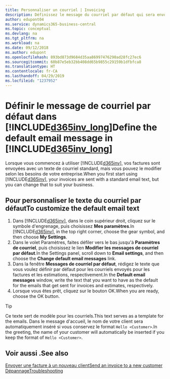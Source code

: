 ```yaml
---
title: Personnaliser un courriel | Invoicing
description: Définissez le message du courriel par défaut qui sera envoyé à vos clients lorsque vous leur envoyez une facture.
author: edupont04
ms.service: dynamics365-business-central
ms.topic: conceptual
ms.devlang: na
ms.tgt_pltfrm: na
ms.workload: na
ms.date: 09/12/2018
ms.author: edupont
ms.openlocfilehash: 893bd873d9684d35aa86997476290ad28fc27ec6
ms.sourcegitcommit: 60b87e5eb32bb408dd65b9855c29159b1dfbfca8
ms.translationtype: HT
ms.contentlocale: fr-CA
ms.lasthandoff: 04/29/2019
ms.locfileid: "1237952"
---
```

# <a name="define-the-default-email-message-in-included365invlongincludesd365invlongmd"></a><span data-ttu-id="3988a-103">Définir le message de courriel par défaut dans [!INCLUDE[d365inv_long](includes/d365inv_long.md)]</span><span class="sxs-lookup"><span data-stu-id="3988a-103">Define the default email message in [!INCLUDE[d365inv_long](includes/d365inv_long.md)]</span></span>

<span data-ttu-id="3988a-104">Lorsque vous commencez à utiliser [!INCLUDE[d365inv](includes/d365inv.md)], vos factures sont envoyées avec un texte de courriel standard, mais vous pouvez le modifier selon les besoins de votre entreprise.</span><span class="sxs-lookup"><span data-stu-id="3988a-104">When you first start using [!INCLUDE[d365inv](includes/d365inv.md)], your invoices are sent with a standard email text, but you can change that to suit your business.</span></span>  

## <a name="to-customize-the-default-email-text"></a><span data-ttu-id="3988a-105">Pour personnaliser le texte du courriel par défaut</span><span class="sxs-lookup"><span data-stu-id="3988a-105">To customize the default email text</span></span>

1. <span data-ttu-id="3988a-106">Dans [!INCLUDE[d365inv](includes/d365inv.md)], dans le coin supérieur droit, cliquez sur le symbole d'engrenage, puis choisissez **Mes paramètres**.</span><span class="sxs-lookup"><span data-stu-id="3988a-106">In [!INCLUDE[d365inv](includes/d365inv.md)], in the top right corner, choose the gear symbol, and then choose **My Settings**.</span></span>  
2. <span data-ttu-id="3988a-107">Dans le volet Paramètres, faites défiler vers le bas jusqu'à **Paramètres de courriel**, puis choisissez le lien **Modifier les messages de courriel par défaut**.</span><span class="sxs-lookup"><span data-stu-id="3988a-107">In the Settings panel, scroll down to **Email settings**, and then choose the **Change default email messages** link.</span></span>  
3. <span data-ttu-id="3988a-108">Dans la fenêtre **Messages de courriel par défaut**, rédigez le texte que vous voulez définir par défaut pour les courriels envoyés pour les factures et les estimations, respectivement.</span><span class="sxs-lookup"><span data-stu-id="3988a-108">In the **Default email messages** window, write the text that you want to have as the default for the emails that get sent for invoices and estimates, respectively.</span></span>
4. <span data-ttu-id="3988a-109">Lorsque vous êtes prêt, cliquez sur le bouton OK.</span><span class="sxs-lookup"><span data-stu-id="3988a-109">When you are ready, choose the OK button.</span></span>  

> [!TIP]  
> <span data-ttu-id="3988a-110">Ce texte sert de modèle pour les courriels.</span><span class="sxs-lookup"><span data-stu-id="3988a-110">This text serves as a template for the emails.</span></span> <span data-ttu-id="3988a-111">Dans le message d'accueil, le nom de votre client sera automatiquement inséré si vous conservez le format `Hello <Customer>`.</span><span class="sxs-lookup"><span data-stu-id="3988a-111">In the greeting, the name of your customer will automatically be inserted if you keep the format of `Hello <Customer>`.</span></span>  

## <a name="see-also"></a><span data-ttu-id="3988a-112">Voir aussi .</span><span class="sxs-lookup"><span data-stu-id="3988a-112">See also</span></span>
[<span data-ttu-id="3988a-113">Envoyer une facture à un nouveau client</span><span class="sxs-lookup"><span data-stu-id="3988a-113">Send an invoice to a new customer</span></span>](send-invoice.md)  
[<span data-ttu-id="3988a-114">Dépannage</span><span class="sxs-lookup"><span data-stu-id="3988a-114">Troubleshooting</span></span>](about-troubleshooting.md)  
